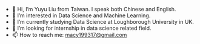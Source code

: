 - 👋 Hi, I’m Yuyu Liu from Taiwan. I speak both Chinese and English. 
- 👀 I’m interested in Data Science and Machine Learning. 
- 🌱 I’m currently studying Data Science at Loughborough University in UK.
- 💞️ I’m looking for internship in data science related field.
- 📫 How to reach me: macy199317@gmail.com

<!---
coyl7/coyl7 is a ✨ special ✨ repository because its `README.md` (this file) appears on your GitHub profile.
You can click the Preview link to take a look at your changes.
--->
